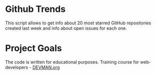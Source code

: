 # Github Trends

This script allows to get info about 20 most starred GitHub repositories created last week and info about open issues for each one.

# Project Goals

The code is written for educational purposes. Training course for web-developers - [DEVMAN.org](https://devman.org)
